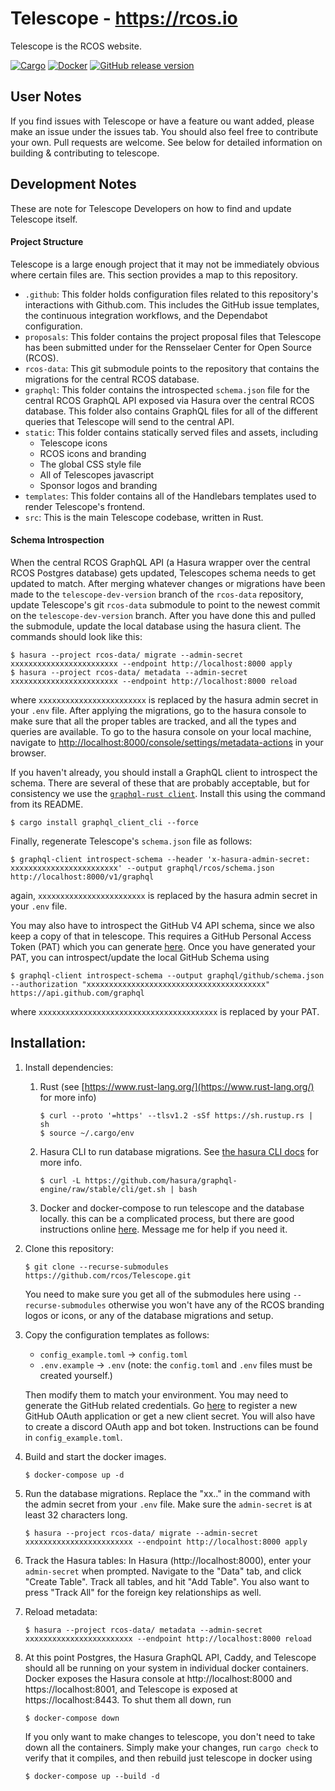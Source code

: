 # Telescope - <https://rcos.io>
Telescope is the RCOS website. 

[![Cargo](https://github.com/rcos/Telescope/actions/workflows/cargo.yml/badge.svg)](https://github.com/rcos/Telescope/actions/workflows/cargo.yml)
[![Docker](https://github.com/rcos/Telescope/actions/workflows/docker.yml/badge.svg)](https://github.com/rcos/Telescope/actions/workflows/docker.yml)
[![GitHub release version](https://img.shields.io/github/release/rcos/Telescope.svg)](https://github.com/rcos/Telescope/releases)

## User Notes
If you find issues with Telescope or have a feature ou want added, please make an issue under the issues tab. You should also feel free to contribute your own. Pull requests are welcome. See below for detailed information on building & contributing to telescope.

## Development Notes
These are note for Telescope Developers on how to find and update Telescope 
itself.

#### Project Structure
Telescope is a large enough project that it may not be immediately obvious where
certain files are. This section provides a map to this repository.
- `.github`: This folder holds configuration files related to this repository's 
    interactions with Github.com. This includes the GitHub issue templates, the 
    continuous integration workflows, and the Dependabot configuration.
- `proposals`: This folder contains the project proposal files that Telescope has
    been submitted under for the Rensselaer Center for Open Source (RCOS).
- `rcos-data`: This git submodule points to the repository that contains the 
    migrations for the central RCOS database.  
- `graphql`: This folder contains the introspected `schema.json` file for the 
    central RCOS GraphQL API exposed via Hasura over the central RCOS database.
    This folder also contains GraphQL files for all of the different queries
    that Telescope will send to the central API.
- `static`: This folder contains statically served files and assets, including 
    - Telescope icons
    - RCOS icons and branding
    - The global CSS style file
    - All of Telescopes javascript
    - Sponsor logos and branding
- `templates`: This folder contains all of the Handlebars templates used to 
    render Telescope's frontend. 
- `src`: This is the main Telescope codebase, written in Rust.

#### Schema Introspection
When the central RCOS GraphQL API (a Hasura wrapper over the central RCOS Postgres database) 
gets updated, Telescopes schema needs to get updated to match. After merging whatever changes
or migrations have been made to the `telescope-dev-version` branch of the `rcos-data` repository,
update Telescope's git `rcos-data` submodule to point to the newest commit on the 
`telescope-dev-version` branch. After you have done this and pulled the submodule,
update the local database using the hasura client. The commands should look like this:
```shell
$ hasura --project rcos-data/ migrate --admin-secret xxxxxxxxxxxxxxxxxxxxxxxx --endpoint http://localhost:8000 apply
$ hasura --project rcos-data/ metadata --admin-secret xxxxxxxxxxxxxxxxxxxxxxxx --endpoint http://localhost:8000 reload
``` 
where `xxxxxxxxxxxxxxxxxxxxxxxx` is replaced by the hasura admin secret in your `.env` file.
After applying the migrations, go to the hasura console to make sure that all the proper
tables are tracked, and all the types and queries are available. 
To go to the hasura console on your local machine, navigate to 
[http://localhost:8000/console/settings/metadata-actions](http://localhost:8000/console/settings/metadata-actions)
in your browser. 

If you haven't already, you should install a GraphQL client to introspect the schema. 
There are several of these that are probably acceptable, but for consistency we use 
the [`graphql-rust client`](https://github.com/graphql-rust/graphql-client/tree/master/graphql_client_cli). 
Install this using the command from its README.
```shell
$ cargo install graphql_client_cli --force
```
Finally, regenerate Telescope's `schema.json` file as follows:
```shell
$ graphql-client introspect-schema --header 'x-hasura-admin-secret: xxxxxxxxxxxxxxxxxxxxxxxx' --output graphql/rcos/schema.json http://localhost:8000/v1/graphql
```
again, `xxxxxxxxxxxxxxxxxxxxxxxx` is replaced by the hasura admin secret in your `.env` file.

You may also have to introspect the GitHub V4 API schema, since we also keep a 
copy of that in telescope. This requires a GitHub Personal Access Token (PAT) 
which you can generate [here](https://github.com/settings/tokens). Once you have
generated your PAT, you can introspect/update the local GitHub Schema using
```shell 
$ graphql-client introspect-schema --output graphql/github/schema.json --authorization "xxxxxxxxxxxxxxxxxxxxxxxxxxxxxxxxxxxxxxxx" https://api.github.com/graphql
```
where `xxxxxxxxxxxxxxxxxxxxxxxxxxxxxxxxxxxxxxxx` is replaced by your PAT.

## Installation:
1. Install dependencies:
    1. Rust (see [https://www.rust-lang.org/](https://www.rust-lang.org/) for more info)
        ```shell
        $ curl --proto '=https' --tlsv1.2 -sSf https://sh.rustup.rs | sh
        $ source ~/.cargo/env
        ```
    2. Hasura CLI to run database migrations. See 
       [the hasura CLI docs](https://hasura.io/docs/1.0/graphql/core/hasura-cli/install-hasura-cli.html#install-hasura-cli) 
       for more info.
        ```shell
        $ curl -L https://github.com/hasura/graphql-engine/raw/stable/cli/get.sh | bash
        ```
    3. Docker and docker-compose to run telescope and the database locally. 
       this can be a complicated process, but there are good instructions online 
       [here](https://docs.docker.com/get-docker/).
       Message me for help if you need it.
       
2. Clone this repository:
    ```shell script
    $ git clone --recurse-submodules https://github.com/rcos/Telescope.git
    ```
   You need to make sure you get all of the submodules here using 
   `--recurse-submodules` otherwise you won't have any of the RCOS branding
   logos or icons, or any of the database migrations and setup.

4. Copy the configuration templates as follows:
    - `config_example.toml` -> `config.toml`
    - `.env.example` -> `.env`
    (note: the `config.toml` and `.env` files must be created yourself.) 
    
    Then modify them to match your environment. You may need to generate the 
    GitHub related credentials. Go [here](https://github.com/settings/applications/new)
    to register a new GitHub OAuth application or get a new client secret.
    You will also have to create a discord OAuth app and bot token. Instructions
    can be found in `config_example.toml`.  
   
5. Build and start the docker images.
    ```shell
    $ docker-compose up -d 
    ```

6. Run the database migrations. Replace the "xx.." in the command with the admin 
   secret from your `.env` file. Make sure the `admin-secret` is at least 32 characters long.
    ```shell
    $ hasura --project rcos-data/ migrate --admin-secret xxxxxxxxxxxxxxxxxxxxxxxx --endpoint http://localhost:8000 apply
    ``` 
7. Track the Hasura tables:
    In Hasura (http://localhost:8000), enter your `admin-secret` when prompted. Navigate to the "Data" tab, and click "Create Table". Track all tables, and hit "Add Table". You also want to press "Track All" for the foreign key relationships as well.
8. Reload metadata:
   ```shell
   $ hasura --project rcos-data/ metadata --admin-secret xxxxxxxxxxxxxxxxxxxxxxxx --endpoint http://localhost:8000 reload
   ```
9. At this point Postgres, the Hasura GraphQL API, Caddy, and Telescope should 
   all be running on your system in individual docker containers. Docker 
   exposes the Hasura console at http://localhost:8000 and https://localhost:8001, 
   and Telescope is exposed at https://localhost:8443. To shut them all down, run
   ```shell
   $ docker-compose down
   ```
   If you only want to make changes to telescope, you don't need to take down
   all the containers. Simply make your changes, run `cargo check` to verify 
   that it compiles, and then rebuild just telescope in docker using
   ```shell
   $ docker-compose up --build -d
   ```
